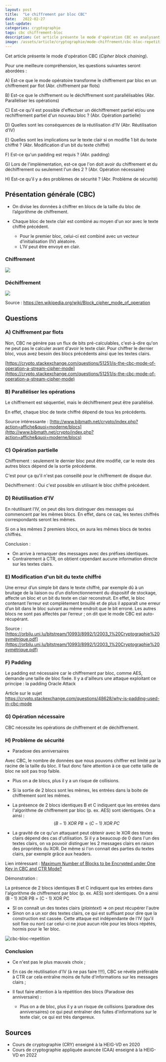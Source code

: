 ```yaml
---
layout: post
title:  "Le chiffrement par bloc CBC"
date:   2022-02-27
last-update: 
categories: cryptographie 
tags: cbc chiffrement-bloc
description: Cet article présente le mode d'opération CBC en analysant également sa sécurité (réutilisation d'IV, répétition de blocs).
image: /assets/article/cryptographie/mode-chiffrement/cbc-bloc-repetition.png
---
```




Cet article présente le mode d'opération CBC (*Cipher block chaining*). 

Pour une meilleure compréhension, les questions suivantes seront abordées :

A) Est-ce que le mode opératoire transforme le chiffrement par bloc en un chiffrement par flot (Abr.  chiffrement par flots)

B) Est-ce que le chiffrement ou le déchiffrement sont parallélisables (Abr.  Paralléliser les opérations)

C) Est-ce qu'il est possible d'effectuer un déchiffrement partiel et/ou une rechiffrement partiel d'un  nouveau bloc ? (Abr.  Opération partielle)

D) Quelles sont les conséquences de la réutilisation d'IV (Abr. Réutilisation d'IV)

E) Quelles sont les implications sur le texte clair si on modifie 1 bit du texte chiffré ? (Abr.  Modification d'un bit du texte chiffré)

F) Est-ce qu'un padding est requis ? (Abr.  padding)

G) Lors de l'implémentation, est-ce que l'on doit avoir du chiffrement et du déchiffrement ou seulement l'un des 2 ? (Abr.  Opération nécessaire)

H) Est-ce qu'il y a des problèmes de sécurité ? (Abr.  Problème de sécurité)

## Présentation générale (CBC)

- On divise les données à chiffrer en blocs de la taille du bloc de l’algorithme de chiffrement.

- Chaque bloc de texte clair est combiné au moyen d'un xor avec le texte chiffré précédent.

  - Pour le premier bloc, celui-ci est combiné avec un vecteur d’initialisation (IV) aléatoire.
  - L’IV peut être envoyé en clair.

  

### 	Chiffrement

![](https://upload.wikimedia.org/wikipedia/commons/thumb/8/80/CBC_encryption.svg/900px-CBC_encryption.svg.png)





### Déchiffrement

![](https://upload.wikimedia.org/wikipedia/commons/thumb/2/2a/CBC_decryption.svg/900px-CBC_decryption.svg.png)



Source : https://en.wikipedia.org/wiki/Block_cipher_mode_of_operation

## Questions

### A) Chiffrement par flots  

Non, CBC ne génère pas un flux de bits pré-calculables, c'est-à-dire qu'on ne peut pas le calculer avant d'avoir le texte clair. Pour chiffrer le dernier bloc, vous avez besoin des blocs précédents ainsi que les textes clairs.

[https://crypto.stackexchange.com/questions/51251/is-the-cbc-mode-of-operation-a-stream-cipher-mode](https://crypto.stackexchange.com/questions/51251/is-the-cbc-mode-of-operation-a-stream-cipher-mode)

### B) Paralléliser les opérations 

Le chiffrement est séquentiel, mais le déchiffrement peut être parallélisé.

En effet, chaque bloc de texte chiffré dépend de tous les précédents.

Source intéressante : [http://www.bibmath.net/crypto/index.php?action=affiche&quoi=moderne/blocs](http://www.bibmath.net/crypto/index.php?action=affiche&quoi=moderne/blocs)

### C) Opération partielle  

Chiffrement : seulement le dernier bloc peut être modifié, car le reste des autres blocs dépend de la sortie précédente.

C'est pour ça qu'il n'est pas conseillé pour le chiffrement de disque dur.

Déchiffrement : Oui c'est possible en utilisant le bloc chiffré précédent.

### D) Réutilisation d'IV  

En réutilisant l'IV, on peut dès lors distinguer des messages qui commencent par les mêmes
blocs. En effet, dans ce cas, les textes chiffrés correspondants seront les mêmes.

Si on a les mêmes 2 premiers blocs, on aura les mêmes blocs de textes chiffrés.

Conclusion : 

- On arrive à remarquer des messages avec des préfixes identiques.
- Contrairement à CTR, on obtient cependant aucune information directe sur les textes clairs. 

### E) Modification d'un bit du texte chiffré  

Une erreur d’un simple bit dans le texte chiffré, par exemple dû à un bruitage de la liaison ou d’un disfonctionnement du dispositif de stockage, affecte un bloc et un bit du texte en clair reconstruit. En effet, le bloc contenant l’erreur est complètement brouillé et de plus il apparaît une erreur d’un bit dans le bloc suivant au même endroit que le bit erroné. Les autres blocs ne sont pas affectés par l’erreur ; on dit que le mode CBC est auto-récupérant.

Source : [https://orbilu.uni.lu/bitstream/10993/8992/1/2003_1%20Cryptographie%20symétrique.pdf](https://orbilu.uni.lu/bitstream/10993/8992/1/2003_1%20Cryptographie%20symétrique.pdf)



### F) Padding  

Le padding est nécessaire car le chiffrement par bloc, comme AES, demande une taille de bloc fixée. Il y a d'ailleurs une attaque exploitant ce principe : la padding Oracle Attack

Article sur le sujet https://crypto.stackexchange.com/questions/48628/why-is-padding-used-in-cbc-mode

### G) Opération nécessaire  

CBC nécessite les opérations de chiffrement et de déchiffrement.

### H) Problème de sécurité  

- Paradoxe des anniversaires

Avec CBC, le nombre de données que nous pouvons chiffrer est limité par la racine de la taille du bloc. Il faut donc faire attention à ce que cette taille de bloc ne soit pas trop faible.

- Plus on a de blocs, plus il y a un risque de collisions.

- Si la sortie de 2 blocs sont les mêmes, les entrées dans la boite de chiffrement sont les mêmes.

- La présence de 2 blocs identiques B et C indiquent que les entrées dans l'algorithme de chiffrement par bloc (p. ex. AES) sont identiques. On a ainsi :
  $$
  (B - 1)~XOR~PB = (C - 1)~XOR~PC
  $$
  
- La gravité de ce qu'un attaquant peut obtenir avec le XOR des textes clairs dépend des cas d'utilisation. Si il y a beaucoup de 0 dans l'un des textes clairs, on va pouvoir distinguer les 2 messages clairs en raison des propriétés du XOR. De même si l'on connait des parties du textes clairs, par exemple grâce aux headers.

Lien intéressant : [Maximum Number of Blocks to be Encrypted under One Key in CBC and CTR Mode?](https://crypto.stackexchange.com/questions/51518/maximum-number-of-blocks-to-be-encrypted-under-one-key-in-cbc-and-ctr-mode)

Démonstration :

La présence de 2 blocs identiques B et C indiquent que les entrées dans l'algorithme de chiffrement par bloc (p. ex. AES) sont identiques. On a ainsi (B - 1) XOR PB = (C - 1) XOR PC

- SI on connaît un des textes clairs (*plaintext*) => on peut récupérer l'autre
- Sinon on a un xor des textes clairs, ce qui est suffisant pour dire que la construction est cassée.
  Cette attaque est indépendante de l'IV (qu'il soit fixe ou non) car celui-ci ne joue aucun rôle pour les blocs répétés, hormis pour le 1er bloc.

![cbc-bloc-repetition](C:\Users\super\switchdrive2\HEIG\divers\mywebsite\accessDenied\assets\article\cryptographie\mode-chiffrement\cbc-bloc-repetition.png)





### Conclusion 

- Ce n'est pas le plus mauvais choix ;
- En cas de réutilisation d'IV (à ne pas faire !!!!), CBC se révèle préférable à CTR car cela entraîne moins de fuite d'informations sur les messages clairs ;

- Il faut faire attention à la répétition des blocs (Paradoxe des anniversaire) : 
  - Plus on a de bloc, plus il y a un risque de collisions (paradoxe des anniversaires) ce qui peut entraîner des fuites d'informations sur le texte clair, ce qui est très dangereux.

  

## Sources

- Cours de cryptographie (CRY) enseigné à la HEIG-VD en 2020
- Cours de cryptographie appliquée avancée (CAA) enseigné à la HEIG-VD en 2022